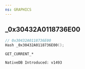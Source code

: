 ```yaml
---
ns: GRAPHICS
---
```

## _0x30432A0118736E00

```c
// 0x30432A0118736E00
Hash _0x30432A0118736E00();
```

```
GET_CURRENT_*

NativeDB Introduced: v1493
```

